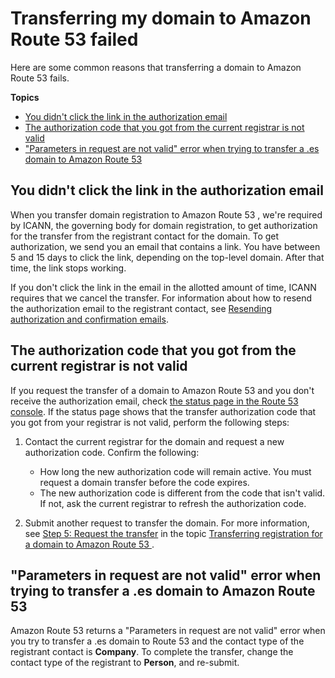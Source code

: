 # Transferring my domain to Amazon Route 53 failed<a name="troubleshooting-domain-transfer-failed"></a>

Here are some common reasons that transferring a domain to Amazon Route 53 fails\.

**Topics**
+ [You didn't click the link in the authorization email](#troubleshooting-domain-transfer-failed-click-link)
+ [The authorization code that you got from the current registrar is not valid](#troubleshooting-domain-transfer-failed-authorization-code-invalid)
+ ["Parameters in request are not valid" error when trying to transfer a \.es domain to Amazon Route 53](#troubleshooting-domain-transfer-failed-parameters-in-request-are-not-valid)

## You didn't click the link in the authorization email<a name="troubleshooting-domain-transfer-failed-click-link"></a>

When you transfer domain registration to Amazon Route 53 , we're required by ICANN, the governing body for domain registration, to get authorization for the transfer from the registrant contact for the domain\. To get authorization, we send you an email that contains a link\. You have between 5 and 15 days to click the link, depending on the top\-level domain\. After that time, the link stops working\.

If you don't click the link in the email in the allotted amount of time, ICANN requires that we cancel the transfer\. For information about how to resend the authorization email to the registrant contact, see [Resending authorization and confirmation emails](domain-click-email-link.md)\.

## The authorization code that you got from the current registrar is not valid<a name="troubleshooting-domain-transfer-failed-authorization-code-invalid"></a>

If you request the transfer of a domain to Amazon Route 53 and you don't receive the authorization email, check [the status page in the Route 53 console](https://docs.aws.amazon.com/Route53/latest/DeveloperGuide/domain-transfer-to-route-53-status.html)\. If the status page shows that the transfer authorization code that you got from your registrar is not valid, perform the following steps:

1. Contact the current registrar for the domain and request a new authorization code\. Confirm the following:
   + How long the new authorization code will remain active\. You must request a domain transfer before the code expires\.
   + The new authorization code is different from the code that isn't valid\. If not, ask the current registrar to refresh the authorization code\.

1. Submit another request to transfer the domain\. For more information, see [Step 5: Request the transfer](domain-transfer-to-route-53.md#domain-transfer-to-route-53-request-transfer) in the topic [Transferring registration for a domain to Amazon Route 53 ](domain-transfer-to-route-53.md)\.

## "Parameters in request are not valid" error when trying to transfer a \.es domain to Amazon Route 53<a name="troubleshooting-domain-transfer-failed-parameters-in-request-are-not-valid"></a>

Amazon Route 53 returns a "Parameters in request are not valid" error when you try to transfer a \.es domain to Route 53 and the contact type of the registrant contact is **Company**\. To complete the transfer, change the contact type of the registrant to **Person**, and re\-submit\. 